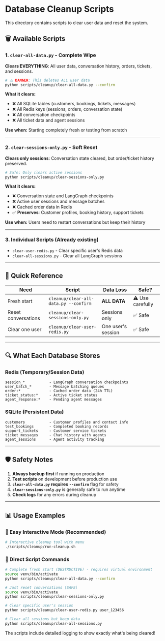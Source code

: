 # Database Cleanup Scripts

This directory contains scripts to clear user data and reset the system.

## 🗑️ Available Scripts

### 1. `clear-all-data.py` - Complete Wipe
**Clears EVERYTHING**: All user data, conversation history, orders, tickets, and sessions.

```bash
# ⚠️ DANGER: This deletes ALL user data
python scripts/cleanup/clear-all-data.py --confirm
```

**What it clears:**
- ❌ All SQLite tables (customers, bookings, tickets, messages)  
- ❌ All Redis keys (sessions, orders, conversation state)
- ❌ All conversation checkpoints
- ❌ All ticket data and agent sessions

**Use when:** Starting completely fresh or testing from scratch

---

### 2. `clear-sessions-only.py` - Soft Reset
**Clears only sessions**: Conversation state cleared, but order/ticket history preserved.

```bash
# Safe: Only clears active sessions
python scripts/cleanup/clear-sessions-only.py
```

**What it clears:**
- ❌ Conversation state and LangGraph checkpoints
- ❌ Active user sessions and message batches  
- ❌ Cached order data in Redis
- ✅ **Preserves**: Customer profiles, booking history, support tickets

**Use when:** Users need to restart conversations but keep their history

---

### 3. Individual Scripts (Already existing)
- `clear-user-redis.py` - Clear specific user's Redis data
- `clear-all-sessions.py` - Clear all LangGraph sessions

---

## 🚀 Quick Reference

| Need | Script | Data Loss | Safe? |
|------|--------|-----------|--------|
| Fresh start | `cleanup/clear-all-data.py --confirm` | **ALL DATA** | ⚠️ Use carefully |
| Reset conversations | `cleanup/clear-sessions-only.py` | Sessions only | ✅ Safe |
| Clear one user | `cleanup/clear-user-redis.py` | One user's session | ✅ Safe |

---

## 🔍 What Each Database Stores

### Redis (Temporary/Session Data)
```
session_*           - LangGraph conversation checkpoints
user_batch_*        - Message batching queues  
order:*             - Cached order data (24h TTL)
ticket_status:*     - Active ticket status
agent_response:*    - Pending agent messages
```

### SQLite (Persistent Data)
```
customers           - Customer profiles and contact info
test_bookings       - Completed booking records
support_tickets     - Customer service tickets
ticket_messages     - Chat history with agents
agent_sessions      - Agent activity tracking
```

---

## 🛡️ Safety Notes

1. **Always backup first** if running on production
2. **Test scripts** on development before production use  
3. **`clear-all-data.py` requires `--confirm`** flag for safety
4. **`clear-sessions-only.py`** is generally safe to run anytime
5. **Check logs** for any errors during cleanup

---

## 📊 Usage Examples

### 🎯 Easy Interactive Mode (Recommended)
```bash
# Interactive cleanup tool with menu
./scripts/cleanup/run-cleanup.sh
```

### 🔧 Direct Script Commands
```bash
# Complete fresh start (DESTRUCTIVE) - requires virtual environment
source venv/bin/activate
python scripts/cleanup/clear-all-data.py --confirm

# Just reset conversations (SAFE)  
source venv/bin/activate
python scripts/cleanup/clear-sessions-only.py

# Clear specific user's session
python scripts/cleanup/clear-user-redis.py user_123456

# Clear all sessions but keep data
python scripts/cleanup/clear-all-sessions.py
```

The scripts include detailed logging to show exactly what's being cleared!